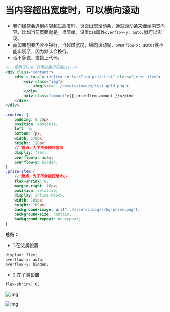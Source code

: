 # 当内容超出宽度时，可以横向滚动



- 我们经常会遇到内容超过高度时，页面出现滚动条，通过滚动条来继续浏览内容，比如当前页面就是。很简单，设置css属性`overflow-y: auto;`就可以实现。
- 而如果想要内容不换行，当超过宽度，横向滚动呢，`overflow-x: auto;`就不能实现了，因为默认会换行。
- 话不多说，直接上代码。

```xml
<!--使用了vue，这里的重点应是css-->
<div class="content">
    <div v-for="prizeItem in taskItem.prizeList" class="prize-item">
        <div class="img">
            <img src="../assets/images/test-gold.png">
        </div>
        <div class="amount">{{ prizeItem.amount }}</div>
    </div>
</div>
```

```css
.content {
    padding: 0 20px;
    position: absolute;
    left: 0;
    bottom: 7px;
    width: 570px;
    height: 110px;
    // 重点，为了不会换行显示
    display: flex;
    overflow-x: auto;
    overflow-y: hidden;
}
.prize-item {
    // 重点，为了不会被压缩大小
    flex-shrink: 0;
    margin-right: 10px;
    position: relative;
    display: inline-block;
    width: 109px;
    height: 109px;
    background-image: url("../assets/images/bg-prize.png");
    background-size: contain;
    background-repeat: no-repeat;
}
```

**总结：**

- 1.在父类设置

```css
display: flex;
overflow-x: auto;
overflow-y: hidden;
```

- 2.在子类设置

```css
flex-shrink: 0;
```



![img](https://upload-images.jianshu.io/upload_images/7016617-ee5523e9e433ad3e.png?imageMogr2/auto-orient/strip|imageView2/2/w/942/format/webp)



![img](https://upload-images.jianshu.io/upload_images/7016617-807d12681efe8b86.png?imageMogr2/auto-orient/strip|imageView2/2/w/957/format/webp)